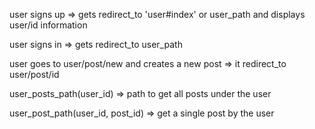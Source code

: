 user signs up => gets redirect_to 'user#index' or user_path and displays user/id information

user signs in => gets redirect_to user_path

user goes to user/post/new and creates a new post => it redirect_to user/post/id

 user_posts_path(user_id) => path to get all posts under the user

 user_post_path(user_id, post_id) => get a single post by the user
